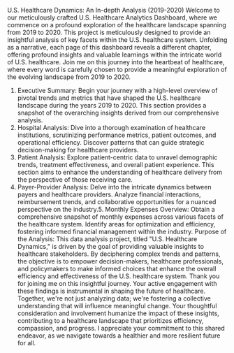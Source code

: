 U.S. Healthcare Dynamics: An In-depth Analysis (2019-2020)
Welcome to our meticulously crafted U.S. Healthcare Analytics Dashboard, where we commence on a profound exploration of the healthcare landscape spanning from 2019 to 2020. This project is meticulously designed to provide an insightful analysis of key facets within the U.S. healthcare system. Unfolding as a narrative, each page of this dashboard reveals a different chapter, offering profound insights and valuable learnings within the intricate world of U.S. healthcare. Join me on this journey into the heartbeat of healthcare, where every word is carefully chosen to provide a meaningful exploration of the evolving landscape from 2019 to 2020.
1. Executive Summary:
Begin your journey with a high-level overview of pivotal trends and metrics that have shaped the U.S. healthcare landscape during the years 2019 to 2020. This section provides a snapshot of the overarching insights derived from our comprehensive analysis.
2. Hospital Analysis:
Dive into a thorough examination of healthcare institutions, scrutinizing performance metrics, patient outcomes, and operational efficiency. Discover patterns that can guide strategic decision-making for healthcare providers.
3. Patient Analysis:
Explore patient-centric data to unravel demographic trends, treatment effectiveness, and overall patient experience. This section aims to enhance the understanding of healthcare delivery from the perspective of those receiving care.
4. Payer-Provider Analysis:
Delve into the intricate dynamics between payers and healthcare providers. Analyze financial interactions, reimbursement trends, and collaborative opportunities for a nuanced perspective on the industry.5. Monthly Expenses Overview:
Obtain a comprehensive snapshot of monthly expenses across various facets of the healthcare system. Identify areas for optimization and efficiency, fostering informed financial management within the industry.
Purpose of the Analysis:
This data analysis project, titled "U.S. Healthcare Dynamics," is driven by the goal of providing valuable insights to healthcare stakeholders. By deciphering complex trends and patterns, the objective is to empower decision-makers, healthcare professionals, and policymakers to make informed choices that enhance the overall efficiency and effectiveness of the U.S. healthcare system.
Thank you for joining me on this insightful journey. Your active engagement with these findings is instrumental in shaping the future of healthcare. Together, we're not just analyzing data; we're fostering a collective understanding that will influence meaningful change. Your thoughtful consideration and involvement humanize the impact of these insights, contributing to a healthcare landscape that prioritizes efficiency, compassion, and progress. I appreciate your commitment to this shared endeavor, as we navigate towards a healthier and more resilient future for all.

